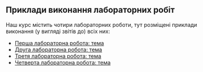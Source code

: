 ## Приклади виконання лабораторних робіт

Наш курс містить чотири лабораторних роботи, тут розміщені приклади виконання (у вигляді звітів до) всіх них:

- [Перша лабораторна робота: тема](examples/1/tex/report.pdf)
- [Друга лабораторна робота: тема](examples/2/tex/report.pdf)
- [Третя лабораторна робота: тема](examples/3/tex/report.pdf)
- [Четверта лабораторна робота: тема](examples/4/tex/report.pdf)
